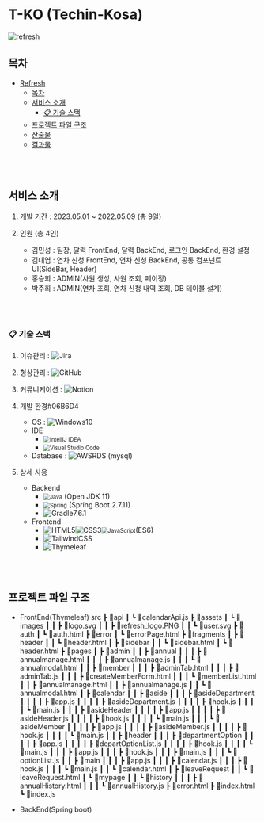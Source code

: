 # T-KO (Techin-Kosa)
![refresh](https://github.com/TKO-RE-fresh/RE-fresh/assets/67178562/34615cd0-9788-4351-9769-21ef9feef135)

## 목차
- [Refresh](#T-KO)
  - [목차](#목차)
  - [서비스 소개](#서비스-소개)
    - [📋 기술 스택](#-기술-스택)
  - [프로젝트 파일 구조](#프로젝트-파일-구조)
  - [산출물](#산출물)
  - [결과물](#결과물)

 <br><br>
 
 ## 서비스 소개
 1. 개발 기간 : 2023.05.01 ~ 2022.05.09 (총 9일)

 2. 인원 (총 4인)
	 - 김민성 : 팀장, 달력 FrontEnd, 달력 BackEnd, 로그인 BackEnd, 환경 설정
	 - 김대엽 : 연차 신청 FrontEnd, 연차 신청 BackEnd, 공통 컴포넌트 UI(SideBar, Header)
	 - 홍승희 : ADMIN(사원 생성, 사원 조회, 페이징)
	 - 박주희 : ADMIN(연차 조회, 연차 신청 내역 조회, DB 테이블 설계)
	 
<br><br>

### 📋 기술 스택
1. 이슈관리 : ![Jira](https://img.shields.io/badge/jira-%230A0FFF.svg?style=for-the-badge&logo=jira&logoColor=white)

2. 형상관리 : ![GitHub](https://img.shields.io/badge/github-%23000000.svg?style=for-the-badge&logo=github&logoColor=white)

3. 커뮤니케이션 : ![Notion](https://img.shields.io/badge/Notion-%23000000.svg?style=for-the-badge&logo=notion&logoColor=white)

4. 개발 환경#06B6D4
	- OS : ![Windows](https://img.shields.io/badge/Windows-0078D6?style=for-the-badge&logo=windows&logoColor=white)10
	- IDE
	  -  <img src="https://img.shields.io/badge/IntelliJIDEA-000000.svg?style=for-the-badge&logo=intellij-idea&logoColor=white" alt="IntelliJ IDEA" style="zoom:80%;" />
	  -  <img src="https://img.shields.io/badge/Visual%20Studio%20Code-0078d7.svg?style=for-the-badge&logo=visual-studio-code&logoColor=white" alt="Visual Studio Code" style="zoom:80%;" />
	- Database : ![AWS](https://img.shields.io/badge/AWS-%23FF9900.svg?style=for-the-badge&logo=amazon-aws&logoColor=white)RDS (mysql)
		
5. 상세 사용
	- Backend
		-  <img src="https://img.shields.io/badge/java-%23ED8B00.svg?style=for-the-badge&logo=java&logoColor=white" alt="Java" style="zoom:80%;" /> (Open JDK 11)
		-  <img src="https://img.shields.io/badge/spring-%236DB33F.svg?style=for-the-badge&logo=spring&logoColor=white" alt="Spring" style="zoom: 80%;" /> (Spring Boot 2.7.11)
		-  ![Gradle](https://img.shields.io/badge/Gradle-02303A.svg?style=for-the-badge&logo=Gradle&logoColor=white)7.6.1
	- Frontend
		-   ![HTML5](https://img.shields.io/badge/html5-%23E34F26.svg?style=for-the-badge&logo=html5&logoColor=white)![CSS3](https://img.shields.io/badge/css3-%231572B6.svg?style=for-the-badge&logo=css3&logoColor=white)<img src="https://img.shields.io/badge/javascript-%23323330.svg?style=for-the-badge&logo=javascript&logoColor=%23F7DF1E" alt="JavaScript" style="zoom:80%;" />(ES6)
		-   ![TailwindCSS](https://img.shields.io/badge/tailwindcss-%230A0FFF.svg?style=for-the-badge&logo=tailwindcss&logoColor=white)
		-   ![Thymeleaf](https://img.shields.io/badge/thymeleaf-%#005F0F.svg?style=for-the-badge&logo=thymeleaf&logoColor=white)

<br><br>

## 프로젝트 파일 구조
- FrontEnd(Thymeleaf)
src
 ┣ 📂api
 ┃ ┗ 📜calendarApi.js
 ┣ 📂assets
 ┃ ┗ 📂images
 ┃ ┃ ┣ 📜logo.svg
 ┃ ┃ ┣ 📜refresh_logo.PNG
 ┃ ┃ ┗ 📜user.svg
 ┣ 📂auth
 ┃ ┗ 📜auth.html
 ┣ 📂error
 ┃ ┗ 📜errorPage.html
 ┣ 📂fragments
 ┃ ┣ 📂header
 ┃ ┃ ┗ 📜header.html
 ┃ ┣ 📂sidebar
 ┃ ┃ ┗ 📜sidebar.html
 ┃ ┗ 📜header.html
 ┣ 📂pages
 ┃ ┣ 📂admin
 ┃ ┃ ┣ 📂annual
 ┃ ┃ ┃ ┣ 📜annualmanage.html
 ┃ ┃ ┃ ┣ 📜annualmanage.js
 ┃ ┃ ┃ ┗ 📜annualmodal.html
 ┃ ┃ ┣ 📂member
 ┃ ┃ ┃ ┣ 📜adminTab.html
 ┃ ┃ ┃ ┣ 📜adminTab.js
 ┃ ┃ ┃ ┣ 📜createMemberForm.html
 ┃ ┃ ┃ ┗ 📜memberList.html
 ┃ ┃ ┣ 📜annualmanage.html
 ┃ ┃ ┣ 📜annualmanage.js
 ┃ ┃ ┗ 📜annualmodal.html
 ┃ ┣ 📂calendar
 ┃ ┃ ┣ 📂aside
 ┃ ┃ ┃ ┣ 📂asideDepartment
 ┃ ┃ ┃ ┃ ┣ 📜app.js
 ┃ ┃ ┃ ┃ ┣ 📜asideDepartment.js
 ┃ ┃ ┃ ┃ ┣ 📜hook.js
 ┃ ┃ ┃ ┃ ┗ 📜main.js
 ┃ ┃ ┃ ┣ 📂asideHeader
 ┃ ┃ ┃ ┃ ┣ 📜app.js
 ┃ ┃ ┃ ┃ ┣ 📜asideHeader.js
 ┃ ┃ ┃ ┃ ┣ 📜hook.js
 ┃ ┃ ┃ ┃ ┗ 📜main.js
 ┃ ┃ ┃ ┗ 📂asideMember
 ┃ ┃ ┃ ┃ ┣ 📜app.js
 ┃ ┃ ┃ ┃ ┣ 📜asideMember.js
 ┃ ┃ ┃ ┃ ┣ 📜hook.js
 ┃ ┃ ┃ ┃ ┗ 📜main.js
 ┃ ┃ ┣ 📂header
 ┃ ┃ ┃ ┣ 📂departmentOption
 ┃ ┃ ┃ ┃ ┣ 📜app.js
 ┃ ┃ ┃ ┃ ┣ 📜departOptionList.js
 ┃ ┃ ┃ ┃ ┣ 📜hook.js
 ┃ ┃ ┃ ┃ ┗ 📜main.js
 ┃ ┃ ┃ ┣ 📜app.js
 ┃ ┃ ┃ ┣ 📜hook.js
 ┃ ┃ ┃ ┣ 📜main.js
 ┃ ┃ ┃ ┗ 📜optionList.js
 ┃ ┃ ┣ 📂main
 ┃ ┃ ┃ ┣ 📜app.js
 ┃ ┃ ┃ ┣ 📜calendar.js
 ┃ ┃ ┃ ┣ 📜hook.js
 ┃ ┃ ┃ ┗ 📜main.js
 ┃ ┃ ┗ 📜calendar.html
 ┃ ┣ 📂leaveRequest
 ┃ ┃ ┗ 📜leaveRequest.html
 ┃ ┗ 📂mypage
 ┃ ┃ ┗ 📂history
 ┃ ┃ ┃ ┣ 📜annualHistory.html
 ┃ ┃ ┃ ┗ 📜annualHistory.js
 ┣ 📜error.html
 ┣ 📜index.html
 ┗ 📜index.js
 
 - BackEnd(Spring boot)
